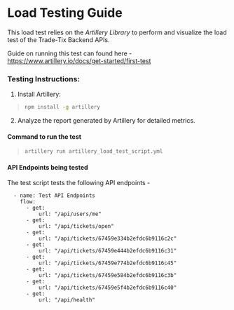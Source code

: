 # Load Testing Guide

This load test relies on the *Artillery Library* to perform and visualize the load test of the Trade-Tix Backend APIs.

Guide on running this test can found here - https://www.artillery.io/docs/get-started/first-test

### **Testing Instructions:**

1. Install Artillery:

> ```bash
> npm install -g artillery
> ```

2. Analyze the report generated by Artillery for detailed metrics.

#### Command to run the test

> ```bash
> artillery run artillery_load_test_script.yml
> ```

#### API Endpoints being tested

The test script tests the following API endpoints -

```
  - name: Test API Endpoints
    flow:
      - get:
          url: "/api/users/me"
      - get:
          url: "/api/tickets/open"
      - get:
          url: "/api/tickets/67459e334b2efdc6b9116c2c"
      - get:
          url: "/api/tickets/67459e444b2efdc6b9116c31"
      - get:
          url: "/api/tickets/67459e774b2efdc6b9116c45"
      - get:
          url: "/api/tickets/67459e584b2efdc6b9116c3b"
      - get:
          url: "/api/tickets/67459e5f4b2efdc6b9116c40"
      - get:
          url: "/api/health"
```
